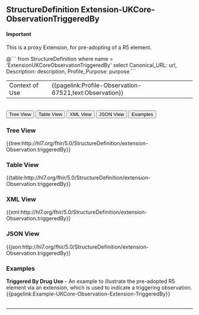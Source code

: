 ## StructureDefinition Extension-UKCore-ObservationTriggeredBy

<div id="r5Asset" markdown="span" class="alert alert-success" role="alert"><h4><i class="fa fa-star"></i> Important</h4>

This is a proxy Extension, for pre-adopting of a R5 element.
</div>

<div id="transpose">
@```
from
	StructureDefinition
where
	name = 'ExtensionUKCoreObservationTriggeredBy'
select
	Canonical_URL: url,
	Description: description,
	Profile_Purpose: purpose
```

<table id="addToTranspose">
<tr><td>Context of Use</td>
<td>{{pagelink:Profile-Observation-67521,text:Observation}}</td>
</tr>
</table>

</div>
<br>

<div class="tab">
 <button class="tablinks active" onclick="openTab(event, 'Tree View')">Tree View</button>
   <button class="tablinks" onclick="openTab(event, 'Table View')">Table View</button>
   <button class="tablinks" onclick="openTab(event, 'XML View')">XML View</button>
   <button class="tablinks" onclick="openTab(event, 'JSON View')">JSON View</button>
  <button class="tablinks" onclick="openTab(event, 'Examples')">Examples</button>
</div>

<div id="Tree View" class="tabcontent" style="display:block">
  <h3>Tree View</h3>
{{tree:http://hl7.org/fhir/5.0/StructureDefinition/extension-Observation.triggeredBy}}
</div>
<div id="Table View" class="tabcontent">
  <h3>Table View</h3>
{{table:http://hl7.org/fhir/5.0/StructureDefinition/extension-Observation.triggeredBy}}
</div>
<div id="XML View" class="tabcontent">
  <h3>XML View</h3>
{{xml:http://hl7.org/fhir/5.0/StructureDefinition/extension-Observation.triggeredBy}}
</div>
<div id="JSON View" class="tabcontent">
  <h3>JSON View</h3>
{{json:http://hl7.org/fhir/5.0/StructureDefinition/extension-Observation.triggeredBy}}
</div>

<div id="Examples" class="tabcontent">
  <h3>Examples</h3>
  <b>Triggered By Drug Use</b> - An example to illustrate the pre-adopted R5 element via an extension, which is used to indicate a triggering observation.<br>
  {{pagelink:Example-UKCore-Observation-Extension-TriggeredBy}}
  <br><br>
</div>

---